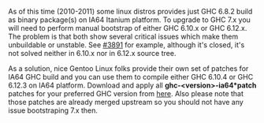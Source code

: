 
As of this time (2010-2011) some linux distros provides just GHC 6.8.2 build as binary package(s) on IA64 Itanium platform. To upgrade to GHC 7.x you will need to perform manual bootstrap of either GHC 6.10.x or GHC 6.12.x. The problem is that both show several critical issues which make them unbuildable or unstable. See [\#3891](https://gitlab.haskell.org//ghc/ghc/issues/3891) for example, although it's closed, it's not solved neither in 6.10.x nor in 6.12.x source tree.


As a solution, nice Gentoo Linux folks provide their own set of patches for IA64 GHC build and you can use them to compile either GHC 6.10.4 or GHC 6.12.3 on IA64 platform. Download and apply all **ghc-\<version\>-ia64\*patch** patches  for your preferred GHC version from [ here](http://sources.gentoo.org/cgi-bin/viewvc.cgi/gentoo-x86/dev-lang/ghc/files/).
Also please note that those patches are already merged upstream so you should not have any issue bootstraping 7.x then.
